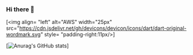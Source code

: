 ### Hi there 👋

<!--
**JaiPasID/JaiPasid** is a ✨ _special_ ✨ repository because its `README.md` (this file) appears on your GitHub profile.

Here are some ideas to get you started:

- 🔭 I’m currently working on ...
- 🌱 I’m currently learning ...
- 👯 I’m looking to collaborate on ...
- 🤔 I’m looking for help with ...
- 💬 Ask me about ...
- 📫 How to reach me: ...
- 😄 Pronouns: ...
- ⚡ Fun fact: ...
-->


[<img align= "left" alt="AWS" width="25px" src="https://cdn.jsdelivr.net/gh/devicons/devicon/icons/dart/dart-original-wordmark.svg" style= "padding-right:11px/>]

  
  [![Anurag's GitHub stats](https://github-readme-stats.vercel.app/api?username=JaiPasID)]
